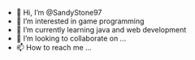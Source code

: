 - 👋 Hi, I’m @SandyStone97
- 👀 I’m interested in game programming 
- 🌱 I’m currently learning java and web development 
- 💞️ I’m looking to collaborate on ...
- 📫 How to reach me ...

<!---
SandyStone97/SandyStone97 is a ✨ special ✨ repository because its `README.md` (this file) appears on your GitHub profile.
You can click the Preview link to take a look at your changes.
--->
